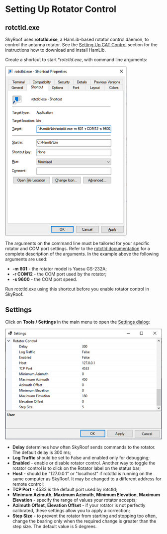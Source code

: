 # Setting Up Rotator Control

## rotctld.exe

SkyRoof uses **rotctld.exe**, a HamLib-based rotator control daemon, to control the antanna rotator.
See the [Setting Up CAT Control](setting_up_cat_control.md) section for the instructions how to
download and install HamLib.

Create a shortcut to start **rotctld.exe*, with command line arguments:

![Rotctld Shortcut](../images/rotctld_shortcut.png)

The arguments on the command line must be tailored for your specific rotator and COM port settings. Refer to the
[rotctld documentation](https://hamlib.sourceforge.net/html/rotctld.1.html) for a complete description
of the arguments. In the example above the following arguments are used:

- **-m 601** - the rotator model is Yaesu GS-232A;
- **-r COM12** - the COM port used by the rotator;
- **-s 9600** - the COM port speed.

 Run rotctld.exe using this shortcut before you enable rotator control in SkyRoof.

## Settings

Click on **Tools / Settings** in the main menu to open the
[Settings dialog](settings_window.md):

![Settings Dialog](../images/rotator_settings.png)

- **Delay** determines how often SkyRoof sends commands to the rotator. The default delay is 300 ms;
- **Log Traffic** should be set to False and enabled only for debugging;
- **Enabled** - enable or disable rotator control. Another way to toggle the rotator control
    is to click on the Rotator label on the status bar;
- **Host** - should be "127.0.0.1" or "localhost" if rotctld is running on the same computer as SkyRoof. It may be changed to a
    different address for remote control;
- **TCP Port** - 4533 is the default port used by rotctld;
- **Minimum Azimuth**, **Maximum Azimuth**, **Minimum Elevation**, **Maximum Elevation** -
    specify the range of values your rotator accepts;
- **Azimuth Offset**, **Elevation Offset** - if your rotator is not perfectly calibrated, these settings
    allow you to apply a correction;
- **Step Size** - to prevent the rotator from starting and stopping too often, change the bearing
    only when the required change is greater than the step size. The default value is 5 degrees.
